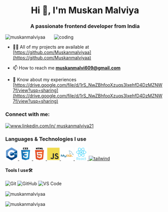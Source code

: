 <h1 align="center">Hi 👋, I'm Muskan Malviya</h1>
<h3 align="center">A passionate frontend developer from India</h3>

<img align="right" alt="coding" width="350" src="https://media.tenor.com/IF2JdxzmyN4AAAAi/coding-girl.gif">

<p align="left"> <img src="https://komarev.com/ghpvc/?username=muskanmalviyaa&label=Profile%20views&color=0e75b6&style=flat" alt="muskanmalviyaa" /> </p>

- 👨‍💻 All of my projects are available at [https://github.com/Muskanmalviyaa](https://github.com/Muskanmalviyaa)

- 📫 How to reach me **muskanmalvi609@gmail.com**

- 📄 Know about my experiences [https://drive.google.com/file/d/1rS_NwZBhfooXzuqs3lxehfD4DzMZNW7f/view?usp=sharing](https://drive.google.com/file/d/1rS_NwZBhfooXzuqs3lxehfD4DzMZNW7f/view?usp=sharing)

<h3 align="left">Connect with me:</h3>
<p align="left">
  
<a href="https://linkedin.com/in/www.linkedin.com/in/ muskanmalviya21" target="blank"><img align="center" src="https://raw.githubusercontent.com/rahuldkjain/github-profile-readme-generator/master/src/images/icons/Social/linked-in-alt.svg" alt="www.linkedin.com/in/ muskanmalviya21" height="30" width="40" /></a>
</p>



<h3 align="left">Languages & Technologies I use
</h3>
<p align="left"> </a> 
<a href="https://www.w3schools.com/cpp/" target="_blank" rel="noreferrer"> <img src="https://raw.githubusercontent.com/devicons/devicon/master/icons/cplusplus/cplusplus-original.svg" alt="cplusplus" width="40" height="40"/> </a> 
<a href="https://www.w3schools.com/css/" target="_blank" rel="noreferrer"> <img src="https://raw.githubusercontent.com/devicons/devicon/master/icons/css3/css3-original-wordmark.svg" alt="css3" width="40" height="40"/> </a>
<a href="https://www.w3.org/html/" target="_blank" rel="noreferrer"> <img src="https://raw.githubusercontent.com/devicons/devicon/master/icons/html5/html5-original-wordmark.svg" alt="html5" width="40" height="40"/> </a>
<a href="https://developer.mozilla.org/en-US/docs/Web/JavaScript" target="_blank" rel="noreferrer"> <img src="https://raw.githubusercontent.com/devicons/devicon/master/icons/javascript/javascript-original.svg" alt="javascript" width="40" height="40"/> </a>
<a href="https://www.mysql.com/" target="_blank" rel="noreferrer"> <img src="https://raw.githubusercontent.com/devicons/devicon/master/icons/mysql/mysql-original-wordmark.svg" alt="mysql" width="40" height="40"/> </a>
<a href="https://reactjs.org/" target="_blank" rel="noreferrer"> <img src="https://raw.githubusercontent.com/devicons/devicon/master/icons/react/react-original-wordmark.svg" alt="react" width="40" height="40"/> </a> 
<a href="https://tailwindcss.com/" target="_blank" rel="noreferrer"> <img src="https://www.vectorlogo.zone/logos/tailwindcss/tailwindcss-icon.svg" alt="tailwind" width="40" height="40"/> </a> </p>

#### Tools I use🛠
![Git](https://img.shields.io/badge/-Git-%23F05032?style=flat&logo=git&logoColor=%23ffffff)
![GitHub](https://img.shields.io/badge/-GitHub-181717?style=flat&logo=github)
![VS Code](http://img.shields.io/badge/-VS%20Code-007ACC?style=flat&logo=visual-studio-code&logoColor=ffffff)


<p><img align="center" src="https://github-readme-stats.vercel.app/api/top-langs?username=muskanmalviyaa&show_icons=true&locale=en&layout=compact" alt="muskanmalviyaa" /></p>

<p><img align="center" src="https://github-readme-streak-stats.herokuapp.com/?user=muskanmalviyaa&" alt="muskanmalviyaa" /></p>
